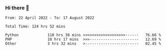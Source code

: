 ### Hi there 👋

<!--START_SECTION:waka-->

```text
From: 22 April 2022 - To: 17 August 2022

Total Time: 124 hrs 52 mins

Python             110 hrs 30 mins >>>>>>>>>>>>>>>>>>>------   76.66 %
PHP                18 hrs 17 mins  >>>----------------------   12.69 %
Other              3 hrs 32 mins   >------------------------   02.45 %
```

<!--END_SECTION:waka-->

<!--
**umarfarouk98/umarfarouk98** is a ✨ _special_ ✨ repository because its `README.md` (this file) appears on your GitHub profile.

Here are some ideas to get you started:

- 🔭 I’m currently working on ...
- 🌱 I’m currently learning ...
- 👯 I’m looking to collaborate on ...
- 🤔 I’m looking for help with ...
- 💬 Ask me about ...
- 📫 How to reach me: ...
- 😄 Pronouns: ...
- ⚡ Fun fact: ...
-->
